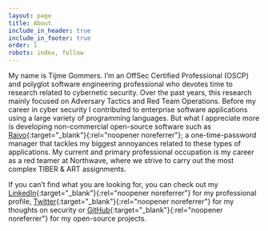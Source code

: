 ```yaml
---
layout: page
title: About
include_in_header: true
include_in_footer: true
order: 1
robots: index, follow
---
```


My name is Tijme Gommers. I’m an OffSec Certified Professional (OSCP) and polyglot software engineering professional who devotes time to research related to cybernetic security. Over the past years, this research mainly focused on Adversary Tactics and Red Team Operations. Before my career in cyber security I contributed to enterprise software applications using a large variety of programming languages. But what I appreciate more is developing non-commercial open-source software such as [Raivo](https://raivo-otp.com/){:target="_blank"}{:rel="noopener noreferrer"}; a one-time-password manager that tackles my biggest annoyances related to these types of applications. My current and primary professional occupation is my career as a red teamer at Northwave, where we strive to carry out the most complex TIBER & ART assignments.

If you can’t find what you are looking for, you can check out my [LinkedIn](https://www.linkedin.com/in/tijme/){:target="_blank"}{:rel="noopener noreferrer"} for my professional profile, [Twitter](https://twitter.com/tijme){:target="_blank"}{:rel="noopener noreferrer"} for my thoughts on security or [GitHub](https://github.com/tijme){:target="_blank"}{:rel="noopener noreferrer"} for my open-source projects.

